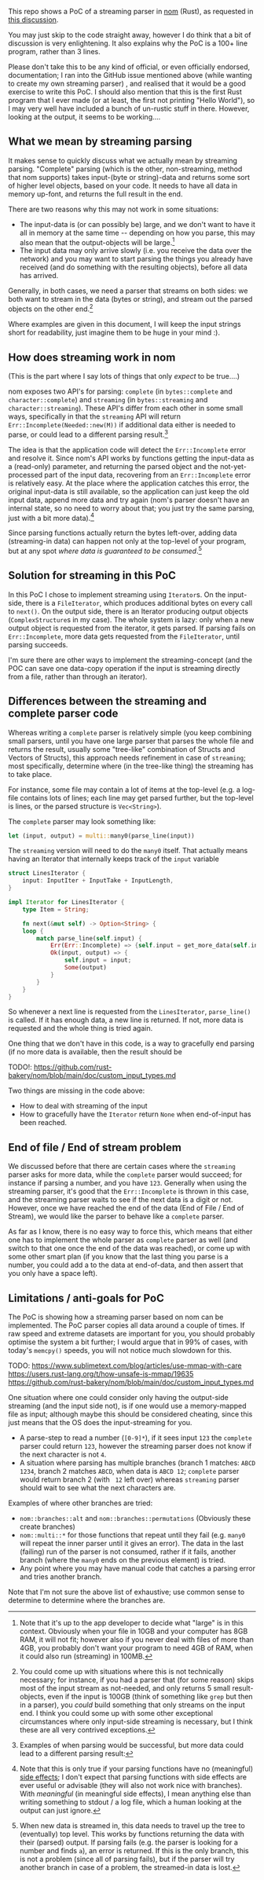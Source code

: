This repo shows a PoC of a streaming parser in [nom][1] (Rust), as requested in [this discussion][2].

You may just skip to the code straight away, however I do think that a bit of discussion is very enlightening.
It also explains why the PoC is a 100+ line program, rather than 3 lines.

Please don't take this to be any kind of official, or even officially endorsed, documentation; I ran into the GitHub issue mentioned above (while wanting to create my own streaming parser) , and realised that it would be a good exercise to write this PoC.
I should also mention that this is the first Rust program that I ever made (or at least, the first not printing "Hello World"), so I may very well have included a bunch of un-rustic stuff in there.
However, looking at the output, it seems to be working....

## What we mean by streaming parsing

It makes sense to quickly discuss what we actually mean by streaming parsing.
"Complete" parsing (which is the other, non-streaming, method that nom supports) takes input-(byte or string)-data and returns some sort of higher level objects, based on your code.
It needs to have all data in memory up-font, and returns the full result in the end.

There are two reasons why this may not work in some situations:

- The input-data is (or can possibly be) large, and we don't want to have it all in memory at the same time -- depending on how you parse, this may also mean that the output-objects will be large.[^large]
- The input data may only arrive slowly (i.e. you receive the data over the network) and you may want to start parsing the things you already have received (and do something with the resulting objects), before all data has arrived.

Generally, in both cases, we need a parser that streams on both sides: we both want to stream in the data (bytes or string), and stream out the parsed objects on the other end.[^both-ends]

Where examples are given in this document, I will keep the input strings short for readability, just imagine them to be huge in your mind :).

## How does streaming work in nom

(This is the part where I say lots of things that only _expect_ to be true....)

nom exposes two API's for parsing: `complete` (in `bytes::complete` and `character::complete`) and `streaming` (in `bytes::streaming` and `character::streaming`).
These API's differ from each other in some small ways, specifically in that the `streaming` API will return `Err::Incomplete(Needed::new(M))`  if additional data either is needed to parse, or could lead to a different parsing result.[^different-parsing-result]

The idea is that the application code will detect the `Err::Incomplete` error and resolve it.
Since nom's API works by functions getting the input-data as a (read-only) parameter, and returning the parsed object and the not-yet-processed part of the input data, recovering from an `Err::Incomplete` error is relatively easy.
At the place where the application catches this error, the original input-data is still available, so the application can just keep the old input data, append more data and try again (nom's parser doesn't have an internal state, so no need to worry about that; you just try the same parsing, just with a bit more data).[^no-side-effects]

Since parsing functions actually return the bytes left-over, adding data (streaming-in data) can happen not only at the top-level of your program, but at any spot _where data is guaranteed to be consumed_.[^guaranteed-to-be-consumed]

## Solution for streaming in this PoC

In this PoC I chose to implement streaming using `Iterator`s.
On the input-side, there is a `FileIterator`, which produces additional bytes on every call to `next()`.
On the output side, there is an Iterator producing output objects (`ComplexStructure`s in my case).
The whole system is lazy: only when a new output object is requested from the iterator, it gets parsed.
If parsing fails on `Err::Incomplete`, more data gets requested from the `FileIterator`, until parsing succeeds.

I'm sure there are other ways to implement the streaming-concept (and the POC can save one data-copy operation if the input is streaming directly from a file, rather than through an iterator).

## Differences between the streaming and complete parser code

Whereas writing a `complete` parser is relatively simple (you keep combining small parsers, until you have one large parser that parses the whole file and returns the result, usually some "tree-like" combination of Structs and Vectors of Structs), this approach needs refinement in case of `streaming`; most specifically, determine where (in the tree-like thing) the streaming has to take place.

For instance, some file may contain a lot of items at the top-level (e.g. a log-file contains lots of lines; each line may get parsed further, but the top-level is lines, or the parsed structure is `Vec<String>`).

The `complete` parser may look something like:

```rust
let (input, output) = multi::many0(parse_line(input))
```

The `streaming` version will need to do the `many0` itself.
That actually means having an Iterator that internally keeps track of the `input` variable

```rust
struct LinesIterator {
    input: InputIter + InputTake + InputLength,
}

impl Iterator for LinesIterator {
    type Item = String;

    fn next(&mut self) -> Option<String> {
    loop {
        match parse_line(self.input) {
            Err(Err::Incomplete) => {self.input = get_more_data(self.input)}
            Ok(input, output) => {
                self.input = input;
                Some(output)
            }
        }
    }
}
```

So whenever a next line is requested from the `LinesIterator`, `parse_line()` is called.
If it has enough data, a new line is returned.
If not, more data is requested and the whole thing is tried again.

One thing that we don't have in this code, is a way to gracefully end parsing (if no more data is available, then the result should be 


TODO!: https://github.com/rust-bakery/nom/blob/main/doc/custom_input_types.md



Two things are missing in the code above:

- How to deal with streaming of the input
- How to gracefully have the `Iterator` return `None` when end-of-input has been reached.


## End of file / End of stream problem

We discussed before that there are certain cases where the `streaming` parser asks for more data, while the `complete` parser would succeed; for instance if parsing a number, and you have `123`.
Generally when using the streaming parser, it's good that the `Err::Incomplete` is thrown in this case, and the streaming parser waits to see if the next data is a digit or not.
However, once we have reached the end of the data (End of File / End of Stream), we would like the parser to behave like a `complete` parser.

As far as I know, there is no easy way to force this, which means that either one has to implement the whole parser as `complete` parser as well (and switch to that one once the end of the data was reached), or come up with some other smart plan (if you know that the last thing you parse is a number, you could add a <space> to the data at end-of-data, and then assert that you only have a space left).



## Limitations / anti-goals for PoC

The PoC is showing how a streaming parser based on nom can be implemented.
The PoC parser copies all data around a couple of times.
If raw speed and extreme datasets are important for you, you should probably optimise the system a bit further; I would argue that in 99% of cases, with today's `memcpy()` speeds, you will not notice much slowdown for this.




TODO: https://www.sublimetext.com/blog/articles/use-mmap-with-care
https://users.rust-lang.org/t/how-unsafe-is-mmap/19635
https://github.com/rust-bakery/nom/blob/main/doc/custom_input_types.md



[^large]: Note that it's up to the app developer to decide what "large" is in this context.
Obviously when your file in 10GB and your computer has 8GB RAM, it will not fit; however also if you never deal with files of more than 4GB, you probably don't want your program to need 4GB of RAM, when it could also run (streaming) in 100MB.

[^both-ends]: You could come up with situations where this is not technically necessary; for instance, if you had a parser that (for some reason) skips most of the input stream as not-needed, and only returns 5 small result-objects, even if the input is 100GB (think of something like `grep` but then in a parser), you _could_ build something that only streams on the input end. I think you could some up with some other exceptional circumstances where only input-side streaming is necessary, but I think these are all very contrived exceptions.

One situation where one could consider only having the output-side streaming (and the input side not), is if one would use a memory-mapped file as input; although maybe this should be considered cheating, since this just means that the OS does the input-streaming for you.

[^different-parsing-result]: Examples of when parsing would be successful, but more data could lead to a different parsing result:

- A parse-step to read a number (`[0-9]*`), if it sees input `123` the `complete` parser could return `123`, however the streaming parser does not know if the next character is not `4`.
- A situation where parsing has multiple branches (branch 1 matches: `ABCD 1234`, branch 2 matches `ABCD`, when data is `ABCD 12`; `complete` parser would return branch 2 (with ` 12` left over) whereas `streaming` parser should wait to see what the next characters are.

[^no-side-effects]: Note that this is only true if your parsing functions have no (meaningful) [side effects][3]; I don't expect that parsing functions with side effects are ever useful or advisable (they will also not work nice with branches). With _meaningful_ (in meaningful side effects), I mean anything else than writing something to stdout / a log file, which a human looking at the output can just ignore.

[^guaranteed-to-be-consumed]: When new data is streamed in, this data needs to travel up the tree to (eventually) top level. This works by functions returning the data with their (parsed) output.
If parsing fails (e.g. the parser is looking for a number and finds `a`), an error is returned.
If this is the only branch, this is not a problem (since all of parsing fails), but if the parser will try another branch in case of a problem, the streamed-in data is lost.

Examples of where other branches are tried:

- `nom::branches::alt` and `nom::branches::permutations` (Obviously these create branches)
- `nom::multi::*` for those functions that repeat until they fail (e.g. `many0` will repeat the inner parser until it gives an error). The data in the last (failing) run of the parser is not consumed, rather if it fails, another branch (where the `many0` ends on the previous element) is tried.
- Any point where you may have manual code that catches a parsing error and tries another branch.

Note that I'm not sure the above list of exhaustive; use common sense to determine to determine where the branches are.




[1]: https://github.com/rust-bakery/nom
[2]: https://github.com/rust-bakery/nom/issues/1160#issuecomment-721009263
[3]: https://en.wikipedia.org/wiki/Side_effect_(computer_science)
